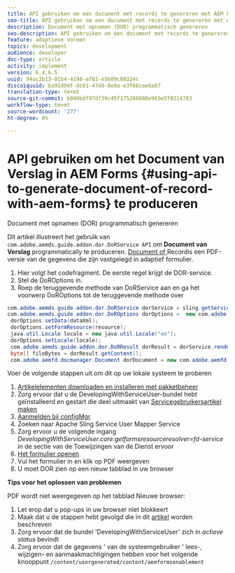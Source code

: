 ```yaml
---
title: API gebruiken om een document met records te genereren met AEM Forms
seo-title: API gebruiken om een document met records te genereren met AEM Forms
description: Document met opnamen (DOR) programmatisch genereren
seo-description: API gebruiken om een document met records te genereren met AEM Forms
feature: adaptieve vormen
topics: development
audience: developer
doc-type: article
activity: implement
version: 6.4,6.5
uuid: 94ac3b13-01b4-4198-af81-e5609c80324c
discoiquuid: ba91d9df-dc61-47d8-8e0a-e3f66cae6a87
translation-type: tm+mt
source-git-commit: b040bdf97df39c45f175288608e965e5f0214703
workflow-type: tm+mt
source-wordcount: '277'
ht-degree: 0%

---
```



# API gebruiken om het Document van Verslag in AEM Forms {#using-api-to-generate-document-of-record-with-aem-forms} te produceren

Document met opnamen (DOR) programmatisch genereren

Dit artikel illustreert het gebruik van `com.adobe.aemds.guide.addon.dor.DoRService API` om **Document van Verslag** programmatically te produceren. [Document of ](https://docs.adobe.com/content/help/en/experience-manager-65/forms/adaptive-forms-advanced-authoring/generate-document-of-record-for-non-xfa-based-adaptive-forms.html) Recordis een PDF-versie van de gegevens die zijn vastgelegd in adaptief formulier.

1. Hier volgt het codefragment. De eerste regel krijgt de DOR-service.
1. Stel de DoROptions in.
1. Roep de teruggevende methode van DoRService aan en ga het voorwerp DoROptions tot de teruggevende methode over

```java
com.adobe.aemds.guide.addon.dor.DoRService dorService = sling.getService(com.adobe.aemds.guide.addon.dor.DoRService.class);
com.adobe.aemds.guide.addon.dor.DoROptions dorOptions =  new com.adobe.aemds.guide.addon.dor.DoROptions();
 dorOptions.setData(dataXml);
 dorOptions.setFormResource(resource);
 java.util.Locale locale = new java.util.Locale("en");
 dorOptions.setLocale(locale);
 com.adobe.aemds.guide.addon.dor.DoRResult dorResult = dorService.render(dorOptions);
 byte[] fileBytes = dorResult.getContent();
 com.adobe.aemfd.docmanager.Document dorDocument = new com.adobe.aemfd.docmanager.Document(fileBytes);
```

Voer de volgende stappen uit om dit op uw lokale systeem te proberen

1. [Artikelelementen downloaden en installeren met pakketbeheer](assets/dor-with-api.zip)
1. Zorg ervoor dat u de DevelopingWithServiceUser-bundel hebt geïnstalleerd en gestart die deel uitmaakt van [Servicegebruikersartikel maken](service-user-tutorial-develop.md)
1. [Aanmelden bij configMgr](http://localhost:4502/system/console/configMgr)
1. Zoeken naar Apache Sling Service User Mapper Service
1. Zorg ervoor u de volgende ingang _DevelopingWithServiceUser.core:getformsresourceresolver=fd-service_ in de sectie van de Toewijzingen van de Dienst ervoor
1. [Het formulier openen](http://localhost:4502/content/dam/formsanddocuments/sandbox/1201-borrower-payments/jcr:content?wcmmode=disabled)
1. Vul het formulier in en klik op PDF weergeven
1. U moet DOR zien op een nieuw tabblad in uw browser


**Tips voor het oplossen van problemen**

PDF wordt niet weergegeven op het tabblad Nieuwe browser:

1. Let erop dat u pop-ups in uw browser niet blokkeert
1. Maak dat u de stappen hebt gevolgd die in dit [artikel](service-user-tutorial-develop.md) worden beschreven
1. Zorg ervoor dat de bundel &#39;DevelopingWithServiceUser&#39; zich in *actieve status* bevindt
1. Zorg ervoor dat de gegevens &#39; van de systeemgebruiker &#39; lees-, wijzigen- en aanmaakmachtigingen hebben voor het volgende knooppunt `/content/usergenerated/content/aemformsenablement`


